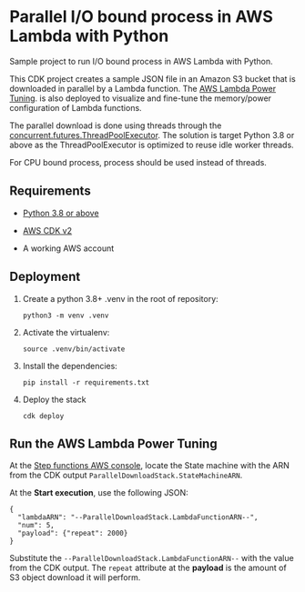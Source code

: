 # Parallel I/O bound process in AWS Lambda with Python

Sample project to run I/O bound process in AWS Lambda with Python.

This CDK project creates a sample JSON file in an Amazon S3 bucket
that is downloaded in parallel by a Lambda function. The [AWS Lambda
Power Tuning][1].
is also deployed to visualize and fine-tune the memory/power
configuration of Lambda functions.

The parallel download is done using threads through the
[concurrent.futures.ThreadPoolExecutor][2]. The solution is target
Python 3.8 or above as the ThreadPoolExecutor is optimized to reuse
idle worker threads.

For CPU bound process, process should be used instead of threads.

[1]: https://github.com/alexcasalboni/aws-lambda-power-tuning
[2]: https://docs.python.org/3.9/library/concurrent.futures.html#concurrent.futures.ThreadPoolExecutor

## Requirements

* [Python 3.8 or above](https://www.python.org/downloads/)

* [AWS CDK v2](https://docs.aws.amazon.com/cdk/v2/guide/getting_started.html)

* A working AWS account


## Deployment

1. Create a python 3.8+ .venv in the root of repository:
   
   `python3 -m venv .venv`

2. Activate the virtualenv:

   `source .venv/bin/activate`

3. Install the dependencies:

   `pip install -r requirements.txt`

4. Deploy the stack

   `cdk deploy`

## Run the AWS Lambda Power Tuning

At the [Step functions AWS console][3], locate the State machine with
the ARN from the CDK output `ParallelDownloadStack.StateMachineARN`.

At the __Start execution__, use the following JSON:

```
{
  "lambdaARN": "--ParallelDownloadStack.LambdaFunctionARN--",
  "num": 5,
  "payload": {"repeat": 2000}
}
```

Substitute the `--ParallelDownloadStack.LambdaFunctionARN--` with the
value from the CDK output. The `repeat` attribute at the __payload__
is the amount of S3 object download it will perform.

[3]: https://console.aws.amazon.com/states/home